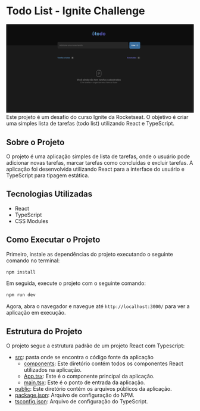# Todo List - Ignite Challenge
![Banner da Aplicação](./assets/banner.png)
Este projeto é um desafio do curso Ignite da Rocketseat. O objetivo é criar uma simples lista de tarefas (todo list) utilizando React e TypeScript.

## Sobre o Projeto

O projeto é uma aplicação simples de lista de tarefas, onde o usuário pode adicionar novas tarefas, marcar tarefas como concluídas e excluir tarefas. A aplicação foi desenvolvida utilizando React para a interface do usuário e TypeScript para tipagem estática.

## Tecnologias Utilizadas

- React
- TypeScript
- CSS Modules

## Como Executar o Projeto

Primeiro, instale as dependências do projeto executando o seguinte comando no terminal:

```bash
npm install
```

Em seguida, execute o projeto com o seguinte comando:

```bash
npm run dev
```

Agora, abra o navegador e navegue até ```http://localhost:3000/``` para ver a aplicação em execução.

## Estrutura do Projeto
O projeto segue a estrutura padrão de um projeto React com Typescript:
- [src](./src/): pasta onde se encontra o código fonte da aplicação
  - [components](./src/components/): Este diretório contém todos os componentes React utilizados na aplicação.
  - [App.tsx](./src/App.tsx): Este é o componente principal da aplicação.
  - [main.tsx](./src/main.tsx): Este é o ponto de entrada da aplicação.
- [public](./public/): Este diretório contém os arquivos públicos da aplicação.
- [package.json](./package.json): Arquivo de configuração do NPM.
- [tsconfig.json](./tsconfig.json): Arquivo de configuração do TypeScript.